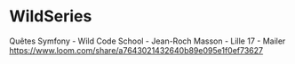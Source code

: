 # WildSeries
Quêtes Symfony - Wild Code School - Jean-Roch Masson - Lille
17 - Mailer
https://www.loom.com/share/a7643021432640b89e095e1f0ef73627
